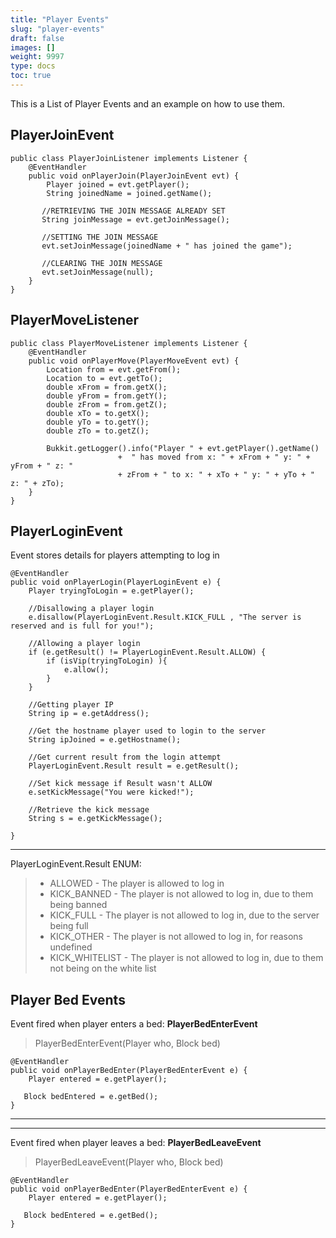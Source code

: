 ```yaml
---
title: "Player Events"
slug: "player-events"
draft: false
images: []
weight: 9997
type: docs
toc: true
---
```


This is a List of Player Events and an example on how to use them.

## PlayerJoinEvent
<!-- language-all: java -->
    public class PlayerJoinListener implements Listener {
        @EventHandler
        public void onPlayerJoin(PlayerJoinEvent evt) {
            Player joined = evt.getPlayer();
            String joinedName = joined.getName();

           //RETRIEVING THE JOIN MESSAGE ALREADY SET
           String joinMessage = evt.getJoinMessage();

           //SETTING THE JOIN MESSAGE
           evt.setJoinMessage(joinedName + " has joined the game");

           //CLEARING THE JOIN MESSAGE
           evt.setJoinMessage(null);
        }
    }

## PlayerMoveListener
<!-- language-all: java -->

    public class PlayerMoveListener implements Listener {
        @EventHandler
        public void onPlayerMove(PlayerMoveEvent evt) {
            Location from = evt.getFrom();
            Location to = evt.getTo();
            double xFrom = from.getX();
            double yFrom = from.getY();
            double zFrom = from.getZ();
            double xTo = to.getX();
            double yTo = to.getY();
            double zTo = to.getZ();

            Bukkit.getLogger().info("Player " + evt.getPlayer().getName() 
                            +  " has moved from x: " + xFrom + " y: " + yFrom + " z: " 
                            + zFrom + " to x: " + xTo + " y: " + yTo + " z: " + zTo);
        }
    }

## PlayerLoginEvent
Event stores details for players attempting to log in

    @EventHandler
    public void onPlayerLogin(PlayerLoginEvent e) {
        Player tryingToLogin = e.getPlayer();

        //Disallowing a player login
        e.disallow(PlayerLoginEvent.Result.KICK_FULL , "The server is reserved and is full for you!");

        //Allowing a player login
        if (e.getResult() != PlayerLoginEvent.Result.ALLOW) {
            if (isVip(tryingToLogin) ){
                e.allow();
            }
        }

        //Getting player IP
        String ip = e.getAddress();

        //Get the hostname player used to login to the server
        String ipJoined = e.getHostname();

        //Get current result from the login attempt
        PlayerLoginEvent.Result result = e.getResult();

        //Set kick message if Result wasn't ALLOW
        e.setKickMessage("You were kicked!");

        //Retrieve the kick message
        String s = e.getKickMessage();

    }


----------


PlayerLoginEvent.Result ENUM:

> - ALLOWED - The player is allowed to log in
> - KICK_BANNED - The player is not allowed to log in, due to them being banned
> - KICK_FULL - The player is not allowed to log in, due to the server being full
> - KICK_OTHER - The player is not allowed to log in, for reasons undefined
> - KICK_WHITELIST - The player is not allowed to log in, due to them not being on the white list

## Player Bed Events
Event fired when player enters a bed:
**PlayerBedEnterEvent**
> PlayerBedEnterEvent(Player who, Block bed)

    @EventHandler
    public void onPlayerBedEnter(PlayerBedEnterEvent e) {
        Player entered = e.getPlayer();

       Block bedEntered = e.getBed();
    }


----------


----------


Event fired when player leaves a bed: **PlayerBedLeaveEvent**



> PlayerBedLeaveEvent(Player who, Block bed) 

    @EventHandler
    public void onPlayerBedEnter(PlayerBedEnterEvent e) {
        Player entered = e.getPlayer();

       Block bedEntered = e.getBed();
    }



